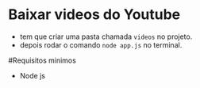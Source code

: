 # Baixar videos do Youtube

- tem que criar uma pasta chamada `videos` no projeto.
- depois rodar o comando `node app.js` no terminal.

#Requisitos minimos

- Node js